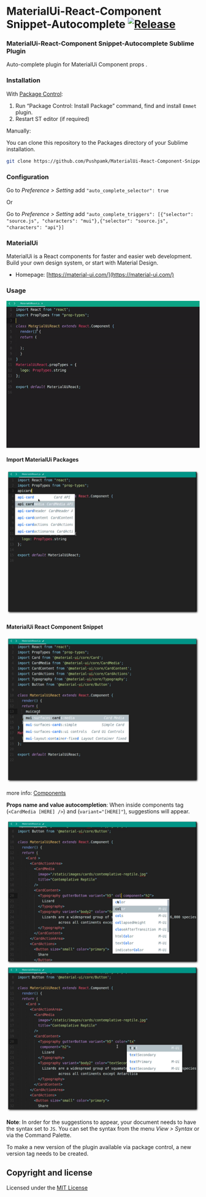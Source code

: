 MaterialUi-React-Component Snippet-Autocomplete [![Release](https://img.shields.io/badge/version-0.1.0-blue.svg?style=flat-square)](https://github.com/Pushpamk/MaterialUi-React-Component-Snippet-Autocomplete/releases)
=============

### MaterialUi-React-Component Snippet-Autocomplete Sublime Plugin

Auto-complete plugin for MaterialUi Component props .

### Installation

With [Package Control](http://wbond.net/sublime_packages/package_control):

1. Run “Package Control: Install Package” command, find and install `Emmet` plugin.
2. Restart ST editor (if required)

Manually:

You can clone this repository to the Packages directory of your Sublime installation.

```bash
git clone https://github.com/Pushpamk/MaterialUi-React-Component-Snippet-Autocomplete.git
```
### Configuration

Go to *Preference > Setting* add `"auto_complete_selector": true`  

Or  

Go to *Preference > Setting* add `"auto_complete_triggers": [{"selector": "source.js", "characters": "mui"},{"selector": "source.js", "characters": "api"}]`

### MaterialUi

MaterialUi is a React components for faster and easier web development. Build your own design system, or start with Material Design.

* Homepage: [https://material-ui.com/](https://material-ui.com/)

### Usage

![guide-1](test/tutorial.gif)  

#### Import MaterialUi Packages

![guide-2](test/api-snippet.png)

#### MaterialUi React Component Snippet 

![guide-3](test/mui-snippet.png) 

more info: [Components](https://material-ui.com/getting-started/installation/)

**Props name and value autocompletion**: When inside components tag (`<CardMedia [HERE] />`) and (`variant="[HERE]"`), suggestions will appear.

![guide-4](test/attribute.png) 
![guide-5](test/value.png)


**Note**: In order for the suggestions to appear, your document needs to have the syntax set to `JS`. You can set the syntax from the menu *View > Syntax* or via the Command Palette.

To make a new version of the plugin available via package control, a new version tag needs to be created.

## Copyright and license

Licensed under the [MIT License](LICENSE)